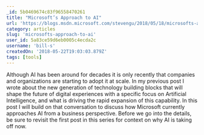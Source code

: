 ```yaml
---
_id: 5b0469674c83f96558470261
title: "Microsoft’s Approach to AI"
url: 'https://blogs.msdn.microsoft.com/stevengu/2018/05/18/microsofts-approach-to-ai/'
category: articles
slug: 'microsofts-approach-to-ai'
user_id: 5a83ce59d6eb0005c4ecda2c
username: 'bill-s'
createdOn: '2018-05-22T19:03:03.879Z'
tags: [tools]
---
```


Although AI has been around for decades it is only recently that companies and organizations are starting to adopt it at scale.  In my previous post I wrote about the new generation of technology building blocks that will shape the future of digital experiences with a specific focus on Artificial Intelligence, and what is driving the rapid expansion of this capability. In this post I will build on that conversation to discuss how Microsoft currently approaches AI from a business perspective.  Before we go into the details, be sure to revisit the first post in this series for context on why AI is taking off now.
